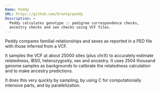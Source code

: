 ```yaml
---
Name: Peddy
URL: https://github.com/brentp/peddy
Description: >
  Peddy calculates genotype :: pedigree correspondence checks,
  ancestry checks and sex checks using VCF files.
---
```


Peddy compares familial-relationships and sexes as reported in a
PED file with those inferred from a VCF.

It samples the VCF at about 25000 sites (plus chrX) to accurately
estimate relatedness, IBS0, heterozygosity, sex and ancestry.
It uses 2504 thousand genome samples as backgrounds to calibrate
the relatedness calculation and to make ancestry predictions.

It does this very quickly by sampling, by using C for computationally
intensive parts, and by parallelization.
